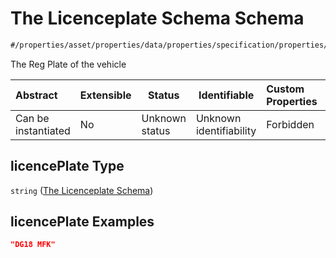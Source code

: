 # The Licenceplate Schema Schema

```txt
#/properties/asset/properties/data/properties/specification/properties/licencePlate#/properties/asset/properties/data/properties/specification/properties/licencePlate
```

The Reg Plate of the vehicle


| Abstract            | Extensible | Status         | Identifiable            | Custom Properties | Additional Properties | Access Restrictions | Defined In                                                                                          |
| :------------------ | ---------- | -------------- | ----------------------- | :---------------- | --------------------- | ------------------- | --------------------------------------------------------------------------------------------------- |
| Can be instantiated | No         | Unknown status | Unknown identifiability | Forbidden         | Allowed               | none                | [policy_transaction.schema.json\*](../../out/policy_transaction.schema.json "open original schema") |

## licencePlate Type

`string` ([The Licenceplate Schema](policy_transaction-properties-the-asset-schema-properties-the-asset-data-schema-properties-the-specification-schema-properties-the-licenceplate-schema.md))

## licencePlate Examples

```json
"DG18 MFK"
```
